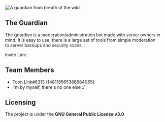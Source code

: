 ![A guardian from breath of the wild](https://i.imgur.com/3DFIDkI.png)

## The Guardian
The guardian is a moderation/administration bot made with server owners in mind. It is easy to use, there is a large set of tools from simple moderation to server backups and security scans.

Invite Link: 

## Team Members

 - Toon Link#8313 (148118565386584065)
 - I'm by myself, there's no one else :/

## Licensing
The project is under the **GNU General Public License v3.0**